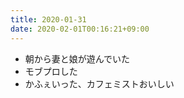 ```yaml
---
title: 2020-01-31
date: 2020-02-01T00:16:21+09:00
---
```


- 朝から妻と娘が遊んでいた
- モブプロした
- かふぇいった、カフェミストおいしい

